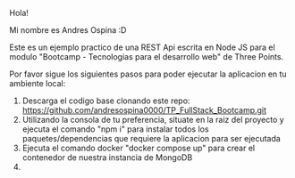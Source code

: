 Hola!

Mi nombre es Andres Ospina :D

Este es un ejemplo practico de una REST Api escrita en Node JS para el modulo "Bootcamp - Tecnologias para el desarrollo web" de Three Points.

Por favor sigue los siguientes pasos para poder ejecutar la aplicacion en tu ambiente local:

1. Descarga el codigo base clonando este repo: https://github.com/andresospina0000/TP_FullStack_Bootcamp.git
2. Utilizando la consola de tu preferencia, situate en la raiz del proyecto y ejecuta el comando "npm i" para instalar todos los paquetes/dependencias que requiere la aplicacion para ser ejecutada
3. Ejecuta el comando docker "docker compose up" para crear el contenedor de nuestra instancia de MongoDB
4. 
